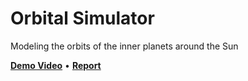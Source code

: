 # Orbital Simulator
Modeling the orbits of the inner planets around the Sun

**[Demo Video](https://streamable.com/p3um86)**
•
**[Report](https://lall.us/notes/flat-earth-orbital-simulations/Orbital%20Simulation%20Report.pdf)**
